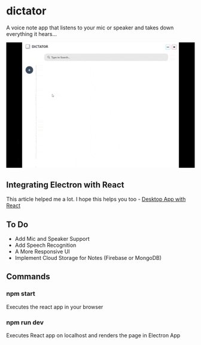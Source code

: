 # dictator

A voice note app that listens to your mic or speaker and takes down everything it hears...

![screenshot](record.gif)

## Integrating Electron with React

This article helped me a lot. I hope this helps you too -
[Desktop App with React](https://www.section.io/engineering-education/desktop-application-with-react/)

## To Do
- Add Mic and Speaker Support
- Add Speech Recognition
- A More Responsive UI
- Implement Cloud Storage for Notes (Firebase or MongoDB)

## Commands

### npm start
Executes the react app in your browser

### npm run dev
Executes React app on localhost and renders the page in Electron App
